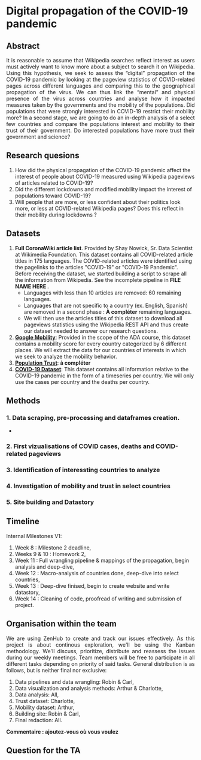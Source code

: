 # Digital propagation of the COVID-19 pandemic

## Abstract 
<p align="justify">
It is reasonable to assume that Wikipedia searches reflect interest as users must actively want to know more about a subject to search it on Wikipedia. Using this hypothesis, we seek to assess the “digital” propagation of the COVID-19 pandemic by looking at the pageview statistics of COVID-related pages across different languages and comparing this to the geographical propagation of the virus. We can thus link the “mental” and physical presence of the virus across countries and analyse how it impacted measures taken by the governments and the mobility of the populations.  Did populations that were strongly interested in COVID-19 restrict their mobility more? In a second stage, we are going to do an in-depth analysis of a select few countries and compare the populations interest and mobility to their trust of their government. Do interested populations have more trust their government and science? 
</p>

## Research quesions

1. How did the physical propagation of the COVID-19 pandemic affect the interest of people about COVID-19 measured using Wikipedia pageviews of articles related to COVID-19?
2. Did the different lockdowns and modified mobility impact the interest of populations toward COVID-19? 
3. Will people that are more, or less confident about their politics look more, or less at COVID-related Wikipedia pages? Does this reflect in their mobility during lockdowns ?

## Datasets
<p align="justify">
<ol>
<li><strong>Full CoronaWiki article list</strong>. Provided by Shay Nowick, Sr. Data Scientist at Wikimedia Foundation. This dataset contains all COVID-related article titles in 175 languages. The COVID-related articles were identified using the pagelinks to the articles "COVID-19" or "COVID-19 Pandemic". Before receiving the dataset, we started building a script to scrape all the information from Wikipedia. See the incomplete pipeline in <strong> FILE NAME HERE </strong>.
<ul>
    <li>Languages with less than 10 articles are removed: 60 remaining languages.</li>
    <li>Languages that are not specific to a country (ex. English, Spanish) are removed in a second phase : <strong>À compléter</strong> remaining languages.</li>
    <li>We will then use the articles titles of this dataset to download all pageviews statistics using the Wikipedia REST API and thus create our dataset needed to answer our research questions.</li>
</ul></li>
<li><a href="https://www.google.com/covid19/mobility/"><strong>Google Mobility</strong></a>: Provided in the scope of the ADA course, this dataset contains a mobility score for every country categorized by 6 different places. We will extract the data for our countries of interests in which we seek to analyze the mobility behavior.</li>
<li><a href="https://ourworldindata.org/trust"><strong>Population Trust</strong></a>: <strong>à compléter</strong></li>
<li><a href="https://ourworldindata.org/explorers/coronavirus-data-explorer"><strong>COVID-19 Dataset</strong></a>: This dataset contains all information relative to the COVID-19 pandemic in the form of a timeseries per country. We will only use the cases per country and the deaths per country.</li>
</ol>
</p>

## Methods
### 1. Data scraping, pre-processing and dataframes creation.
- 
### 2. First vizualisations of COVID cases, deaths and COVID-related pageviews

### 3. Identification of interessting countries to analyze

### 4. Investigation of mobility and trust in select countries

### 5. Site building and Datastory 

## Timeline
Internal Milestones V1:
1. Week 8 : Milestone 2 deadline,
2. Weeks 9 & 10 : Homework 2,
3. Week 11 : Full wrangling pipeline & mappings of the propagation, begin analysis and deep-dive,
4. Week 12 : Macro-analysis of countries done, deep-dive into select countries,
5. Week 13 : Deep-dive finised, begin to create website and write datastory,
6. Week 14 : Cleaning of code, proofread of writing and submission of project.

## Organisation within the team
<p align="justify">
We are using ZenHub to create and track our issues effectively. As this project is about continous exploration, we'll be using the Kanban methodology. We'll discuss, prioritize, distribute and reassess the issues during our weekly meetings.
Team members will be free to participate in all different tasks depending on priority of said tasks. General distribution is as follows, but is neither final nor exclusive:
<ol>
  <li>Data pipelines and data wrangling: Robin & Carl,</li>
  <li>Data visualization and analysis methods: Arthur & Charlotte,</li>
  <li>Data analysis: All,</li>
  <li>Trust dataset: Charlotte,</li>
  <li>Mobility dataset: Arthur,</li>
  <li>Building site: Robin & Carl,</li>
  <li>Final redaction: All.</li>
</ol>
<strong>Commentaire : ajoutez-vous où vous voulez</strong>
</p>

## Question for the TA
